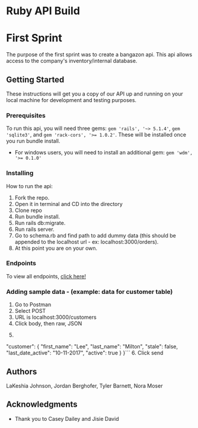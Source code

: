 # Ruby API Build
# First Sprint

The purpose of the first sprint was to create a bangazon api. This api allows access to the company's inventory/internal database.

## Getting Started

These instructions will get you a copy of our API up and running on your local machine for development and testing purposes.

### Prerequisites

To run this api, you will need three gems: ```gem 'rails', '~> 5.1.4'```, ```gem 'sqlite3'```, and ```gem 'rack-cors', '>= 1.0.2'```. 
These will be installed once you run bundle install.

* For windows users, you will need to install an additional gem: ```gem 'wdm', '>= 0.1.0'```

### Installing

How to run the api:

1. Fork the repo.
2. Open it in terminal and CD into the directory
3. Clone repo
4. Run bundle install.
5. Run rails db:migrate.
6. Run rails server.
7. Go to schema.rb and find path to add dummy data (this should be appended to the localhost url - ex: localhost:3000/orders).
8. At this point you are on your own. 

### Endpoints
To view all endpoints, [click here!](Endpoints.md)

### Adding sample data - (example: data for customer table)
1. Go to Postman
2. Select POST
3. URL is localhost:3000/customers
4. Click body, then raw, JSON 
5. ```{
 "customer": {
    "first_name": "Lee",
    "last_name": "Milton",
    "stale": false,
    "last_date_active": "10-11-2017",
    "active": true
    }
 }```
 6. Click send

## Authors

LaKeshia Johnson, Jordan Berghofer, Tyler Barnett, Nora Moser

## Acknowledgments

* Thank you to Casey Dailey and Jisie David

